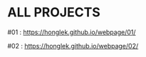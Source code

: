 # ALL PROJECTS

#01 : https://honglek.github.io/webpage/01/

#02 : https://honglek.github.io/webpage/02/

